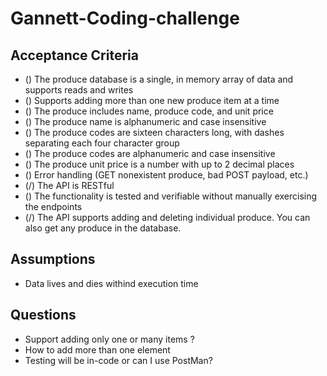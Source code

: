 # Gannett-Coding-challenge

## Acceptance Criteria
 * () The produce database is a single, in memory array of data and supports reads and writes
 * () Supports adding more than one new produce item at a time
 * () The produce includes name, produce code, and unit price
 * () The produce name is alphanumeric and case insensitive
 * () The produce codes are sixteen characters long, with dashes separating each four character group
 * () The produce codes are alphanumeric and case insensitive
 * () The produce unit price is a number with up to 2 decimal places
 * () Error handling (GET nonexistent produce, bad POST payload, etc.) 
 * (/) The API is RESTful
 * () The functionality is tested and verifiable without manually exercising the endpoints
 * (/) The API supports adding and deleting individual produce. You can also get any produce in the database.

## Assumptions 
* Data lives and dies withind execution time

## Questions
* Support adding only one or many items ?
* How to add more than one element
* Testing will be in-code or can I use PostMan?

